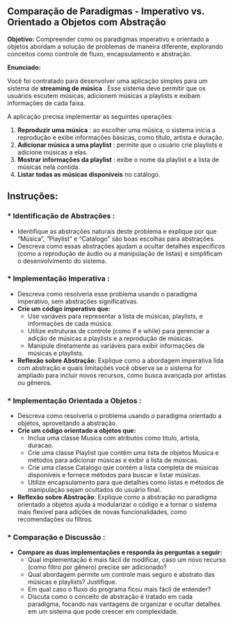 ## **Comparação de Paradigmas - Imperativo vs. Orientado a Objetos com Abstração**

**Objetivo:** Compreender como os paradigmas imperativo e orientado a objetos abordam a solução de problemas de maneira diferente, explorando conceitos como controle de fluxo, encapsulamento e abstração.

**Enunciado:**

Você foi contratado para desenvolver uma aplicação simples para um sistema de **streaming de música** . Esse sistema deve permitir que os usuários escutem músicas, adicionem músicas a playlists e exibam informações de cada faixa.

A aplicação precisa implementar as seguintes operações:

1. **Reproduzir uma música** : ao escolher uma música, o sistema inicia a reprodução e exibe informações básicas, como título, artista e duração.
2. **Adicionar música a uma playlist** : permite que o usuário crie playlists e adicione músicas a elas.
3. **Mostrar informações da playlist** : exibe o nome da playlist e a lista de músicas nela contida.
4. **Listar todas as músicas disponíveis** no catálogo.

## **Instruções:**

### * **Identificação de Abstrações** :

* Identifique as abstrações naturais deste problema e explique por que “Música”, “Playlist” e “Catálogo” são boas escolhas para abstrações.
* Descreva como essas abstrações ajudam a ocultar detalhes específicos (como a reprodução de áudio ou a manipulação de listas) e simplificam o desenvolvimento do sistema.

### * **Implementação Imperativa** :

* Descreva como resolveria esse problema usando o paradigma imperativo, sem abstrações significativas.
* **Crie um código imperativo que:**
  * Use variáveis para representar a lista de músicas, playlists, e informações de cada música.
  * Utilize estruturas de controle (como if e while) para gerenciar a adição de músicas a playlists e a reprodução de músicas.
  * Manipule diretamente as variáveis para exibir informações de músicas e playlists.
* **Reflexão sobre Abstração:** Explique como a abordagem imperativa lida com abstração e quais limitações você observa se o sistema for ampliado para incluir novos recursos, como busca avançada por artistas ou gêneros.

### * **Implementação Orientada a Objetos** :

* Descreva como resolveria o problema usando o paradigma orientado a objetos, aproveitando a abstração.
* **Crie um código orientado a objetos que:**
  * Inclua uma classe Musica com atributos como titulo, artista, duracao.
  * Crie uma classe Playlist que contém uma lista de objetos Musica e métodos para adicionar músicas e exibir a lista de músicas.
  * Crie uma classe Catalogo que contém a lista completa de músicas disponíveis e fornece métodos para buscar e listar músicas.
  * Utilize encapsulamento para que detalhes como listas e métodos de manipulação sejam ocultados do usuário final.
* **Reflexão sobre Abstração**: Explique como a abstração no paradigma orientado a objetos ajuda a modularizar o código e a tornar o sistema mais flexível para adições de novas funcionalidades, como recomendações ou filtros.

### * **Comparação e Discussão** :

* **Compare as duas implementações e responda às perguntas a seguir:**
  * Qual implementação é mais fácil de modificar, caso um novo recurso (como filtro por gênero) precise ser adicionado?
  * Qual abordagem permite um controle mais seguro e abstrato das músicas e playlists? Justifique.
  * Em qual caso o fluxo do programa ficou mais fácil de entender?
  * Discuta como o conceito de abstração é tratado em cada paradigma, focando nas vantagens de organizar e ocultar detalhes em um sistema que pode crescer em complexidade.
